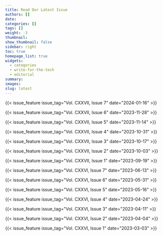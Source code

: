 ```yaml
---
title: Read Our Latest Issue
authors: []
date:
categories: []
tags: []
weight: -3
thumbnail: 
show_thumbnail: false
sidebar: right
toc: true
homepage_list: true
widgets:
  - categories
  - write-for-the-tech
  - editorial
summary: 
images:
slug: latest
---
```

{{< issue_feature issue_tag="Vol. CXXVII, Issue 7" date="2024-01-16" >}}

{{< issue_feature issue_tag="Vol. CXXVII, Issue 6" date="2023-11-28" >}}

{{< issue_feature issue_tag="Vol. CXXVII, Issue 5" date="2023-11-14" >}}

{{< issue_feature issue_tag="Vol. CXXVII, Issue 4" date="2023-10-31" >}}

{{< issue_feature issue_tag="Vol. CXXVII, Issue 3" date="2023-10-17" >}}

{{< issue_feature issue_tag="Vol. CXXVII, Issue 2" date="2023-10-03" >}}

{{< issue_feature issue_tag="Vol. CXXVII, Issue 1" date="2023-09-19" >}}

{{< issue_feature issue_tag="Vol. CXXVI, Issue 7" date="2023-06-13" >}}

{{< issue_feature issue_tag="Vol. CXXVI, Issue 6" date="2023-05-31" >}}

{{< issue_feature issue_tag="Vol. CXXVI, Issue 5" date="2023-05-16" >}}

{{< issue_feature issue_tag="Vol. CXXVI, Issue 4" date="2023-04-24" >}}

{{< issue_feature issue_tag="Vol. CXXVI, Issue 3" date="2023-04-11" >}}

{{< issue_feature issue_tag="Vol. CXXVI, Issue 2" date="2023-04-04" >}}

{{< issue_feature issue_tag="Vol. CXXVI, Issue 1" date="2023-03-03" >}}
